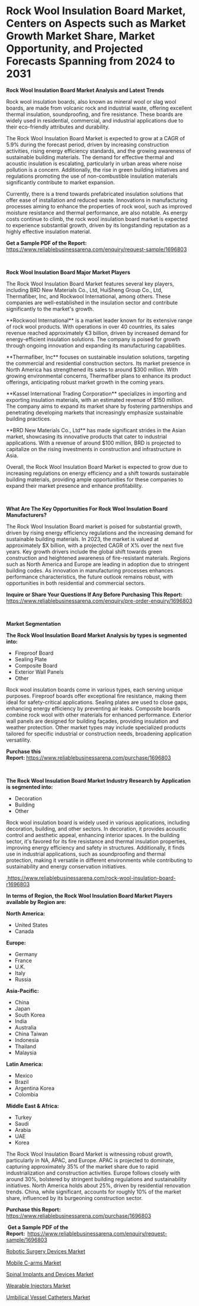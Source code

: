 <p><h1>Rock Wool Insulation Board Market, Centers on Aspects such as Market Growth Market Share, Market Opportunity, and Projected Forecasts Spanning from 2024 to 2031</h1></p><p><strong>Rock Wool Insulation Board Market Analysis and Latest Trends</strong></p>
<p><p>Rock wool insulation boards, also known as mineral wool or slag wool boards, are made from volcanic rock and industrial waste, offering excellent thermal insulation, soundproofing, and fire resistance. These boards are widely used in residential, commercial, and industrial applications due to their eco-friendly attributes and durability.</p><p>The Rock Wool Insulation Board Market is expected to grow at a CAGR of 5.9% during the forecast period, driven by increasing construction activities, rising energy efficiency standards, and the growing awareness of sustainable building materials. The demand for effective thermal and acoustic insulation is escalating, particularly in urban areas where noise pollution is a concern. Additionally, the rise in green building initiatives and regulations promoting the use of non-combustible insulation materials significantly contribute to market expansion.</p><p>Currently, there is a trend towards prefabricated insulation solutions that offer ease of installation and reduced waste. Innovations in manufacturing processes aiming to enhance the properties of rock wool, such as improved moisture resistance and thermal performance, are also notable. As energy costs continue to climb, the rock wool insulation board market is expected to experience substantial growth, driven by its longstanding reputation as a highly effective insulation material.</p></p>
<p><strong>Get a Sample PDF of the Report:&nbsp;</strong> <a href="https://www.reliablebusinessarena.com/enquiry/request-sample/1696803?utm_campaign=1552&utm_medium=2&utm_source=Github&utm_content=ia&utm_term=20102024&utm_id=rock-wool-insulation-board">https://www.reliablebusinessarena.com/enquiry/request-sample/1696803</a></p>
<p>&nbsp;</p>
<p><strong>Rock Wool Insulation Board Major Market Players</strong></p>
<p><p>The Rock Wool Insulation Board Market features several key players, including BRD New Materials Co., Ltd, HuiSheng Group Co., Ltd, Thermafiber, Inc, and Rockwool International, among others. These companies are well-established in the insulation sector and contribute significantly to the market's growth.</p><p>**Rockwool International** is a market leader known for its extensive range of rock wool products. With operations in over 40 countries, its sales revenue reached approximately €3 billion, driven by increased demand for energy-efficient insulation solutions. The company is poised for growth through ongoing innovation and expanding its manufacturing capabilities.</p><p>**Thermafiber, Inc** focuses on sustainable insulation solutions, targeting the commercial and residential construction sectors. Its market presence in North America has strengthened its sales to around $300 million. With growing environmental concerns, Thermafiber plans to enhance its product offerings, anticipating robust market growth in the coming years.</p><p>**Kassel International Trading Corporation** specializes in importing and exporting insulation materials, with an estimated revenue of $150 million. The company aims to expand its market share by fostering partnerships and penetrating developing markets that increasingly emphasize sustainable building practices.</p><p>**BRD New Materials Co., Ltd** has made significant strides in the Asian market, showcasing its innovative products that cater to industrial applications. With a revenue of around $100 million, BRD is projected to capitalize on the rising investments in construction and infrastructure in Asia.</p><p>Overall, the Rock Wool Insulation Board Market is expected to grow due to increasing regulations on energy efficiency and a shift towards sustainable building materials, providing ample opportunities for these companies to expand their market presence and enhance profitability.</p></p>
<p>&nbsp;</p>
<p><strong>What Are The Key Opportunities For Rock Wool Insulation Board Manufacturers?</strong></p>
<p><p>The Rock Wool Insulation Board market is poised for substantial growth, driven by rising energy efficiency regulations and the increasing demand for sustainable building materials. In 2023, the market is valued at approximately $X billion, with a projected CAGR of X% over the next five years. Key growth drivers include the global shift towards green construction and heightened awareness of fire-resistant materials. Regions such as North America and Europe are leading in adoption due to stringent building codes. As innovation in manufacturing processes enhances performance characteristics, the future outlook remains robust, with opportunities in both residential and commercial sectors.</p></p>
<p><strong>Inquire or Share Your Questions If Any Before Purchasing This Report:</strong> <a href="https://www.reliablebusinessarena.com/enquiry/pre-order-enquiry/1696803?utm_campaign=1552&utm_medium=2&utm_source=Github&utm_content=ia&utm_term=20102024&utm_id=rock-wool-insulation-board">https://www.reliablebusinessarena.com/enquiry/pre-order-enquiry/1696803</a></p>
<p>&nbsp;</p>
<p><strong>Market Segmentation</strong></p>
<p><strong>The Rock Wool Insulation Board Market Analysis by types is segmented into:</strong></p>
<p><ul><li>Fireproof Board</li><li>Sealing Plate</li><li>Composite Board</li><li>Exterior Wall Panels</li><li>Other</li></ul></p>
<p><p>Rock wool insulation boards come in various types, each serving unique purposes. Fireproof boards offer exceptional fire resistance, making them ideal for safety-critical applications. Sealing plates are used to close gaps, enhancing energy efficiency by preventing air leaks. Composite boards combine rock wool with other materials for enhanced performance. Exterior wall panels are designed for building façades, providing insulation and weather protection. Other market types may include specialized products tailored for specific industrial or construction needs, broadening application versatility.</p></p>
<p><strong>Purchase this Report:&nbsp;</strong><a href="https://www.reliablebusinessarena.com/purchase/1696803?utm_campaign=1552&utm_medium=2&utm_source=Github&utm_content=ia&utm_term=20102024&utm_id=rock-wool-insulation-board">https://www.reliablebusinessarena.com/purchase/1696803</a></p>
<p>&nbsp;</p>
<p><strong>The Rock Wool Insulation Board Market Industry Research by Application is segmented into:</strong></p>
<p><ul><li>Decoration</li><li>Building</li><li>Other</li></ul></p>
<p><p>Rock wool insulation board is widely used in various applications, including decoration, building, and other sectors. In decoration, it provides acoustic control and aesthetic appeal, enhancing interior spaces. In the building sector, it's favored for its fire resistance and thermal insulation properties, improving energy efficiency and safety in structures. Additionally, it finds use in industrial applications, such as soundproofing and thermal protection, making it versatile in different environments while contributing to sustainability and energy conservation initiatives.</p></p>
<p><a href="https://www.reliablebusinessarena.com/rock-wool-insulation-board-r1696803?utm_campaign=1552&utm_medium=2&utm_source=Github&utm_content=ia&utm_term=20102024&utm_id=rock-wool-insulation-board">&nbsp;https://www.reliablebusinessarena.com/rock-wool-insulation-board-r1696803</a></p>
<p><strong>In terms of Region, the Rock Wool Insulation Board Market Players available by Region are:</strong></p>
<p>
    <p> <strong> North America: </strong>
        <ul>
            <li>United States</li>
            <li>Canada</li>
        </ul>
        </p> 
    <p> <strong> Europe: </strong>
        <ul>
            <li>Germany</li>
            <li>France</li>
            <li>U.K.</li>
            <li>Italy</li>
            <li>Russia</li>
        </ul>
        </p> 
    <p> <strong> Asia-Pacific: </strong>
        <ul>
            <li>China</li>
            <li>Japan</li>
            <li>South Korea</li>
            <li>India</li>
            <li>Australia</li>
            <li>China Taiwan</li>
            <li>Indonesia</li>
            <li>Thailand</li>
            <li>Malaysia</li>
        </ul>
        </p> 
    <p> <strong> Latin America: </strong>
        <ul>
            <li>Mexico</li>
            <li>Brazil</li>
            <li>Argentina Korea</li>
            <li>Colombia</li>
        </ul>
        </p> 
    <p> <strong> Middle East & Africa: </strong>
        <ul>
            <li>Turkey</li>
            <li>Saudi</li>
            <li>Arabia</li>
            <li>UAE</li>
            <li>Korea</li>
        </ul>
    </p>
    </p>
<p><p>The Rock Wool Insulation Board Market is witnessing robust growth, particularly in NA, APAC, and Europe. APAC is projected to dominate, capturing approximately 35% of the market share due to rapid industrialization and construction activities. Europe follows closely with around 30%, bolstered by stringent building regulations and sustainability initiatives. North America holds about 25%, driven by residential renovation trends. China, while significant, accounts for roughly 10% of the market share, influenced by its burgeoning construction sector.</p></p>
<p><strong>Purchase this Report: </strong><a href="https://www.reliablebusinessarena.com/purchase/1696803?utm_campaign=1552&utm_medium=2&utm_source=Github&utm_content=ia&utm_term=20102024&utm_id=rock-wool-insulation-board">https://www.reliablebusinessarena.com/purchase/1696803</a></p>
<p>&nbsp;<strong>Get a Sample PDF of the Report:&nbsp;&nbsp;</strong><a href="https://www.reliablebusinessarena.com/enquiry/request-sample/1696803?utm_campaign=1552&utm_medium=2&utm_source=Github&utm_content=ia&utm_term=20102024&utm_id=rock-wool-insulation-board">https://www.reliablebusinessarena.com/enquiry/request-sample/1696803</a></p>
<p><strong></strong></p>
<p><p><a href="https://www.linkedin.com/pulse/investment-opportunities-robotic-surgery-devices-sector-risk-shdfe?utm_campaign=1552&utm_medium=2&utm_source=Github&utm_content=ia&utm_term=20102024&utm_id=rock-wool-insulation-board">Robotic Surgery Devices Market</a></p><p><a href="https://www.linkedin.com/pulse/unveiling-market-trends-global-mobile-c-arms-growth-regional-edmqe?utm_campaign=1552&utm_medium=2&utm_source=Github&utm_content=ia&utm_term=20102024&utm_id=rock-wool-insulation-board">Mobile C-arms Market</a></p><p><a href="https://www.linkedin.com/pulse/market-forecasting-change-global-spinal-implants-devices-vonbe?utm_campaign=1552&utm_medium=2&utm_source=Github&utm_content=ia&utm_term=20102024&utm_id=rock-wool-insulation-board">Spinal Implants and Devices Market</a></p><p><a href="https://www.linkedin.com/pulse/global-wearable-injectors-market-exploring-share-trends-future-acnje?utm_campaign=1552&utm_medium=2&utm_source=Github&utm_content=ia&utm_term=20102024&utm_id=rock-wool-insulation-board">Wearable Injectors Market</a></p><p><a href="https://www.linkedin.com/pulse/umbilical-vessel-catheters-market-outlook-forecast-from-kxhne?utm_campaign=1552&utm_medium=2&utm_source=Github&utm_content=ia&utm_term=20102024&utm_id=rock-wool-insulation-board">Umbilical Vessel Catheters Market</a></p></p>